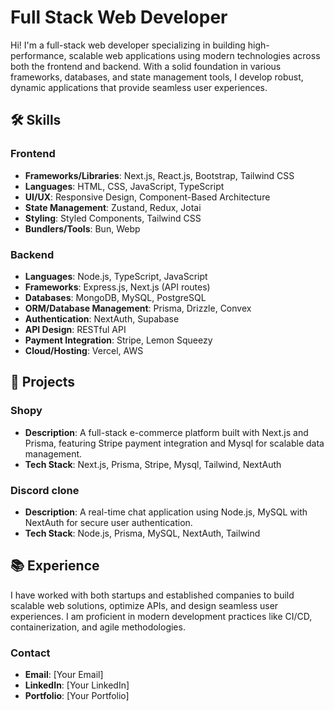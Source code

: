 # Full Stack Web Developer

Hi! I'm a full-stack web developer specializing in building high-performance, scalable web applications using modern technologies across both the frontend and backend. With a solid foundation in various frameworks, databases, and state management tools, I develop robust, dynamic applications that provide seamless user experiences.

## 🛠️ Skills

### Frontend
- **Frameworks/Libraries**: Next.js, React.js, Bootstrap, Tailwind CSS
- **Languages**: HTML, CSS, JavaScript, TypeScript
- **UI/UX**: Responsive Design, Component-Based Architecture
- **State Management**: Zustand, Redux, Jotai
- **Styling**: Styled Components, Tailwind CSS
- **Bundlers/Tools**: Bun, Webp

### Backend
- **Languages**: Node.js, TypeScript, JavaScript
- **Frameworks**: Express.js, Next.js (API routes)
- **Databases**: MongoDB, MySQL, PostgreSQL
- **ORM/Database Management**: Prisma, Drizzle, Convex
- **Authentication**: NextAuth, Supabase
- **API Design**: RESTful API
- **Payment Integration**: Stripe, Lemon Squeezy
- **Cloud/Hosting**: Vercel, AWS

## 🚀 Projects

### Shopy
- **Description**: A full-stack e-commerce platform built with Next.js and Prisma, featuring Stripe payment integration and Mysql for scalable data management.
- **Tech Stack**: Next.js, Prisma, Stripe, Mysql, Tailwind, NextAuth

### Discord clone
- **Description**: A real-time chat application using Node.js, MySQL with NextAuth for secure user authentication.
- **Tech Stack**: Node.js, Prisma, MySQL, NextAuth, Tailwind

## 📚 Experience

I have worked with both startups and established companies to build scalable web solutions, optimize APIs, and design seamless user experiences. I am proficient in modern development practices like CI/CD, containerization, and agile methodologies.

### Contact
- **Email**: [Your Email]
- **LinkedIn**: [Your LinkedIn]
- **Portfolio**: [Your Portfolio]
